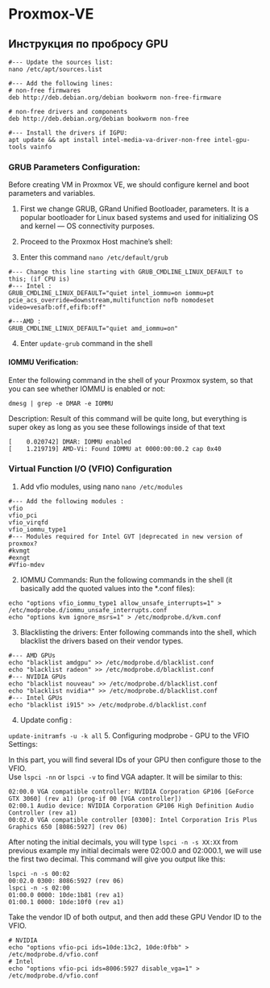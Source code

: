 # Proxmox-VE
## Инструкция по пробросу GPU

```
#--- Update the sources list:
nano /etc/apt/sources.list

#--- Add the following lines:
# non-free firmwares
deb http://deb.debian.org/debian bookworm non-free-firmware

# non-free drivers and components
deb http://deb.debian.org/debian bookworm non-free

#--- Install the drivers if IGPU:
apt update && apt install intel-media-va-driver-non-free intel-gpu-tools vainfo
```
### GRUB Parameters Configuration:
Before creating VM in Proxmox VE, we should configure kernel and boot parameters and variables.

1. First we change GRUB, GRand Unified Bootloader, parameters. It is a popular bootloader for Linux based systems and used for initializing OS and kernel — OS connectivity purposes.

2. Proceed to the Proxmox Host machine’s shell:

3. Enter this command `nano /etc/default/grub`
```
#--- Change this line starting with GRUB_CMDLINE_LINUX_DEFAULT to this; (if CPU is)
#--- Intel : 
GRUB_CMDLINE_LINUX_DEFAULT="quiet intel_iommu=on iommu=pt pcie_acs_override=downstream,multifunction nofb nomodeset video=vesafb:off,efifb:off"

#---AMD : 
GRUB_CMDLINE_LINUX_DEFAULT="quiet amd_iommu=on"
```
4. Enter `update-grub` command in the shell

#### IOMMU Verification:
Enter the following command in the shell of your Proxmox system, so that you can see whether IOMMU is enabled or not:

```
dmesg | grep -e DMAR -e IOMMU
```
Description: Result of this command will be quite long, but everything is super okey as long as you see these followings inside of that text
```
[    0.020742] DMAR: IOMMU enabled
[    1.219719] AMD-Vi: Found IOMMU at 0000:00:00.2 cap 0x40
```

### Virtual Function I/O (VFIO) Configuration
1. Add vfio modules, using nano `nano /etc/modules`

```
#--- Add the following modules :
vfio
vfio_pci
vfio_virqfd
vfio_iommu_type1
#--- Modules required for Intel GVT |deprecated in new version of proxmox?
#kvmgt
#exngt
#Vfio-mdev
```
2. IOMMU Commands: Run the following commands in the shell (it basically add the quoted values into the *.conf files):
```
echo "options vfio_iommu_type1 allow_unsafe_interrupts=1" > /etc/modprobe.d/iommu_unsafe_interrupts.conf
echo "options kvm ignore_msrs=1" > /etc/modprobe.d/kvm.conf
```
3. Blacklisting the drivers: Enter following commands into the shell, which blacklist the drivers based on their vendor types.
```
#--- AMD GPUs
echo "blacklist amdgpu" >> /etc/modprobe.d/blacklist.conf
echo "blacklist radeon" >> /etc/modprobe.d/blacklist.conf
#--- NVIDIA GPUs
echo "blacklist nouveau" >> /etc/modprobe.d/blacklist.conf 
echo "blacklist nvidia*" >> /etc/modprobe.d/blacklist.conf 
#--- Intel GPUs
echo "blacklist i915" >> /etc/modprobe.d/blacklist.conf
```
4. Update config :

``update-initramfs -u -k all``
5. Configuring modprobe - GPU to the VFIO Settings:

In this part, you will find several IDs of your GPU then configure those to the VFIO.\
Use `lspci -nn` or `lspci -v` to find VGA adapter. It will be similar to this:
```
02:00.0 VGA compatible controller: NVIDIA Corporation GP106 [GeForce GTX 3060] (rev a1) (prog-if 00 [VGA controller])
02:00.1 Audio device: NVIDIA Corporation GP106 High Definition Audio Controller (rev a1)
00:02.0 VGA compatible controller [0300]: Intel Corporation Iris Plus Graphics 650 [8086:5927] (rev 06)
```
After noting the initial decimals, you will type `lspci -n -s XX:XX` from previous example my initial decimals were 02:00.0 and 02:000.1, we will use the first two decimal. This command will give you output like this:
```
lspci -n -s 00:02
00:02.0 0300: 8086:5927 (rev 06)
lspci -n -s 02:00
01:00.0 0000: 10de:1b81 (rev a1)
01:00.1 0000: 10de:10f0 (rev a1)
```
Take the vendor ID of both output, and then add these GPU Vendor ID to the VFIO.
```
# NVIDIA
echo "options vfio-pci ids=10de:13c2, 10de:0fbb" > /etc/modprobe.d/vfio.conf
# Intel
echo "options vfio-pci ids=8006:5927 disable_vga=1" > /etc/modprobe.d/vfio.conf
```
